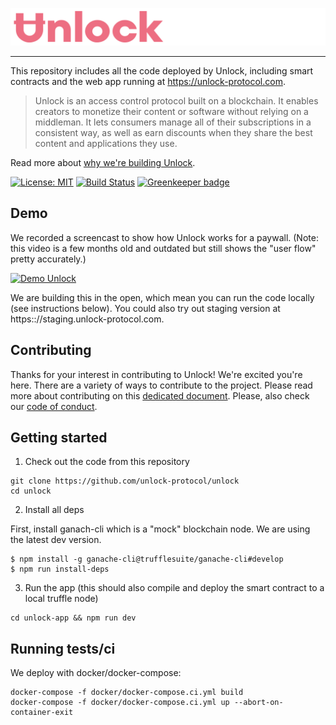 ![Unlock](https://raw.githubusercontent.com/unlock-protocol/unlock/master/unlock-app/src/static/images/unlock-word-mark.png?sanitize=true)

---

This repository includes all the code deployed by Unlock, including smart contracts and the web app running at https://unlock-protocol.com.

> Unlock is an access control protocol built on a blockchain. It enables creators to monetize their content or software without relying on a middleman. It lets consumers manage all of their subscriptions in a consistent way, as well as earn discounts when they share the best content and applications they use.

Read more about [why we're building Unlock](https://medium.com/unlock-protocol/its-time-to-unlock-the-web-b98e9b94add1).

[![License: MIT](https://img.shields.io/badge/License-MIT-yellow.svg)](https://opensource.org/licenses/MIT) [![Build Status](https://travis-ci.com/unlock-protocol/unlock.svg?branch=master)](https://travis-ci.com/unlock-protocol/unlock) [![Greenkeeper badge](https://badges.greenkeeper.io/unlock-protocol/unlock.svg)](https://greenkeeper.io/)

## Demo

We recorded a screencast to show how Unlock works for a paywall. (Note: this video is a few months old and outdated but still shows the "user flow" pretty accurately.)

[![Demo Unlock](https://img.youtube.com/vi/wktotzmea0E/0.jpg)](https://www.youtube.com/watch?v=wktotzmea0E)

We are building this in the open, which mean you can run the code locally (see instructions below).
You could also try out staging version at https:://staging.unlock-protocol.com.

## Contributing

Thanks for your interest in contributing to Unlock! We're excited you're here. There are a variety of ways to contribute to the project.
Please read more about contributing on this [dedicated document](https://github.com/unlock-protocol/unlock/blob/master/CONTRIBUTING.md). Please, also check our [code of conduct](https://github.com/unlock-protocol/unlock/blob/master/CODE_OF_CONDUCT.md).

## Getting started

1. Check out the code from this repository

```
git clone https://github.com/unlock-protocol/unlock
cd unlock
```

2. Install all deps

First, install ganach-cli which is a "mock" blockchain node. We are using the latest dev version.

```
$ npm install -g ganache-cli@trufflesuite/ganache-cli#develop
$ npm run install-deps
```

3. Run the app (this should also compile and deploy the smart contract to a local truffle node)

```
cd unlock-app && npm run dev
```

## Running tests/ci

We deploy with docker/docker-compose:

```
docker-compose -f docker/docker-compose.ci.yml build
docker-compose -f docker/docker-compose.ci.yml up --abort-on-container-exit
```
